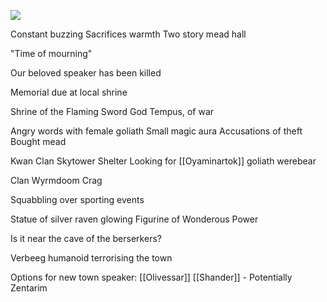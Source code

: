 
![](https://5e.tools/img/adventure/IDRotF/058-01-029.shield-good-mead.webp)

Constant buzzing 
Sacrifices warmth
Two story mead hall

"Time of mourning"

Our beloved speaker has been killed

Memorial due at local shrine

Shrine of the Flaming Sword
God Tempus, of war

Angry words with female goliath
Small magic aura
Accusations of theft
Bought mead

Kwan 
Clan Skytower Shelter
Looking for [[Oyaminartok]] goliath werebear

Clan Wyrmdoom Crag

Squabbling over sporting events

Statue of silver raven glowing
Figurine of Wonderous Power

Is it near the cave of the berserkers?

Verbeeg humanoid
terrorising the town


Options for new town speaker:
[[Olivessar]]
[[Shander]] - Potentially Zentarim

